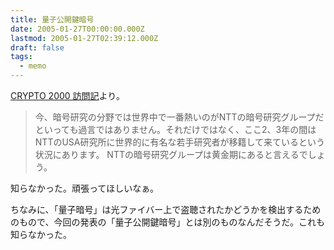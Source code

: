 ```yaml
---
title: 量子公開鍵暗号
date: 2005-01-27T00:00:00.000Z
lastmod: 2005-01-27T02:39:12.000Z
draft: false
tags:
  - memo
---
```


[CRYPTO 2000 訪問記](http://www.pp.iij4u.or.jp/~h2np/docs/crypto-2000.html)より。

> 今、暗号研究の分野では世界中で一番熱いのがNTTの暗号研究グループだといっても過言ではありません。それだけではなく、ここ2、3年の間はNTTのUSA研究所に世界的に有名な若手研究者が移籍して来ているという状況にあります。 NTTの暗号研究グループは黄金期にあると言えるでしょう。

知らなかった。頑張ってほしいなぁ。

ちなみに、「量子暗号」は光ファイバー上で盗聴されたかどうかを検出するためのもので、今回の発表の「量子公開鍵暗号」とは別のものなんだそうだ。これも知らなかった。

